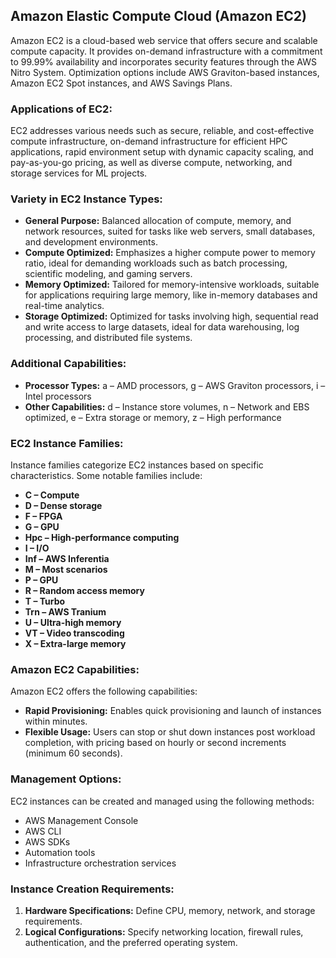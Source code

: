 ## Amazon Elastic Compute Cloud (Amazon EC2)

Amazon EC2 is a cloud-based web service that offers secure and scalable compute capacity. It provides on-demand infrastructure with a commitment to 99.99% availability and incorporates security features through the AWS Nitro System. Optimization options include AWS Graviton-based instances, Amazon EC2 Spot instances, and AWS Savings Plans.

### Applications of EC2:

EC2 addresses various needs such as secure, reliable, and cost-effective compute infrastructure, on-demand infrastructure for efficient HPC applications, rapid environment setup with dynamic capacity scaling, and pay-as-you-go pricing, as well as diverse compute, networking, and storage services for ML projects.

### Variety in EC2 Instance Types:

- **General Purpose:** Balanced allocation of compute, memory, and network resources, suited for tasks like web servers, small databases, and development environments.
- **Compute Optimized:** Emphasizes a higher compute power to memory ratio, ideal for demanding workloads such as batch processing, scientific modeling, and gaming servers.
- **Memory Optimized:** Tailored for memory-intensive workloads, suitable for applications requiring large memory, like in-memory databases and real-time analytics.
- **Storage Optimized:** Optimized for tasks involving high, sequential read and write access to large datasets, ideal for data warehousing, log processing, and distributed file systems.

### Additional Capabilities:

- **Processor Types:** a – AMD processors, g – AWS Graviton processors, i – Intel processors
- **Other Capabilities:** d – Instance store volumes, n – Network and EBS optimized, e – Extra storage or memory, z – High performance

### EC2 Instance Families:

Instance families categorize EC2 instances based on specific characteristics. Some notable families include:

- **C – Compute**
- **D – Dense storage**
- **F – FPGA**
- **G – GPU**
- **Hpc – High-performance computing**
- **I – I/O**
- **Inf – AWS Inferentia**
- **M – Most scenarios**
- **P – GPU**
- **R – Random access memory**
- **T – Turbo**
- **Trn – AWS Tranium**
- **U – Ultra-high memory**
- **VT – Video transcoding**
- **X – Extra-large memory**

### Amazon EC2 Capabilities:

Amazon EC2 offers the following capabilities:

- **Rapid Provisioning:** Enables quick provisioning and launch of instances within minutes.
- **Flexible Usage:** Users can stop or shut down instances post workload completion, with pricing based on hourly or second increments (minimum 60 seconds).

### Management Options:

EC2 instances can be created and managed using the following methods:

- AWS Management Console
- AWS CLI
- AWS SDKs
- Automation tools
- Infrastructure orchestration services

### Instance Creation Requirements:

1. **Hardware Specifications:** Define CPU, memory, network, and storage requirements.
2. **Logical Configurations:** Specify networking location, firewall rules, authentication, and the preferred operating system.
